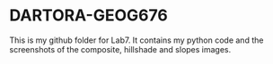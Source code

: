 # DARTORA-GEOG676

This is my github folder for Lab7. 
It contains my python code and the screenshots of the composite, hillshade and slopes images.

